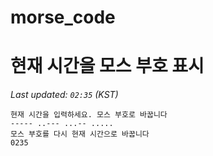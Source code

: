 # morse_code
# 현재 시간을 모스 부호 표시
<!-- MORSE_TIME_START -->
_Last updated: `02:35` (KST)_

```
현재 시간을 입력하세요. 모스 부호로 바꿉니다
----- ..--- ...-- .....
모스 부호를 다시 현재 시간으로 바꿉니다
0235
```
<!-- MORSE_TIME_END -->
